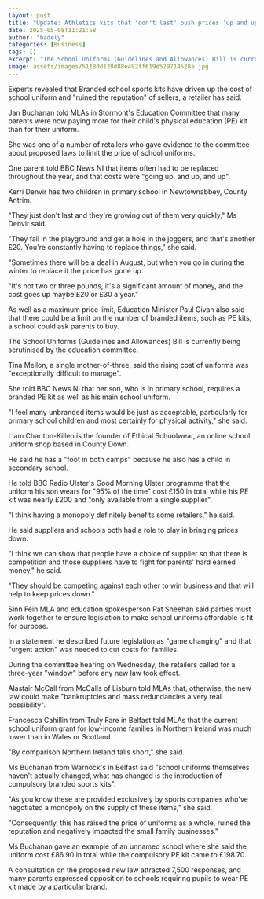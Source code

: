 ```yaml
---
layout: post
title: "Update: Athletics kits that 'don't last' push prices 'up and up and up'"
date: 2025-05-08T11:21:58
author: "badely"
categories: [Business]
tags: []
excerpt: "The School Uniforms (Guidelines and Allowances) Bill is currently being scrutinised by MLAs on Stormont's Education Committee."
image: assets/images/51180d128d88e492ff619e529714528a.jpg
---
```


Experts revealed that Branded school sports kits have driven up the cost of school uniform and "ruined the reputation" of sellers, a retailer has said.

Jan Buchanan told MLAs in Stormont's Education Committee that many parents were now paying more for their child's physical education (PE) kit than for their uniform.

She was one of a number of retailers who gave evidence to the committee about proposed laws to limit the price of school uniforms.

One parent told BBC News NI that items often had to be replaced throughout the year, and that costs were "going up, and up, and up". 

Kerri Denvir has two children in primary school in Newtownabbey, County Antrim.

"They just don't last and they're growing out of them very quickly," Ms Denvir said. 

"They fall in the playground and get a hole in the joggers, and that's another £20. You're constantly having to replace things," she said. 

"Sometimes there will be a deal in August, but when you go in during the winter to replace it the price has gone up.

"It's not two or three pounds, it's a significant amount of money, and the cost goes up maybe £20 or £30 a year." 

As well as a maximum price limit, Education Minister Paul Givan also said that there could be a limit on the number of branded items, such as PE kits, a school could ask parents to buy.

The School Uniforms (Guidelines and Allowances) Bill is currently being scrutinised by the education committee. 

Tina Mellon, a single mother-of-three, said the rising cost of uniforms was "exceptionally difficult to manage".

She told BBC News NI that her son, who is in primary school, requires a branded PE kit as well as his main school uniform. 

"I feel many unbranded items would be just as acceptable, particularly for primary school children and most certainly for physical activity," she said.

Liam Charlton-Killen is the founder of Ethical Schoolwear, an online school uniform shop based in County Down.

He said he has a "foot in both camps" because he also has a child in secondary school.

He told BBC Radio Ulster's Good Morning Ulster programme that the uniform his son wears for "95% of the time" cost £150 in total while his PE kit was nearly £200 and "only available from a single supplier". 

"I think having a monopoly definitely benefits some retailers," he said.

He said suppliers and schools both had a role to play in bringing prices down.

"I think we can show that people have a choice of supplier so that there is competition and those suppliers have to fight for parents' hard earned money," he said.

"They should be competing against each other to win business and that will help to keep prices down."

Sinn Féin MLA and education spokesperson Pat Sheehan said parties must work together to ensure legislation to make school uniforms affordable is fit for purpose.

In a statement he described future legislation as "game changing" and that "urgent action" was needed to cut costs for families. 

During the committee hearing on Wednesday, the retailers called for a three-year "window" before any new law took effect.

Alastair McCall from McCalls of Lisburn told MLAs that, otherwise, the new law could make "bankruptcies and mass redundancies a very real possibility".

Francesca Cahillin from Truly Fare in Belfast told MLAs that the current school uniform grant for low-income families in Northern Ireland was much lower than in Wales or Scotland.

"By comparison Northern Ireland falls short," she said.

Ms Buchanan from Warnock's in Belfast said "school uniforms themselves haven't actually changed, what has changed is the introduction of compulsory branded sports kits".

"As you know these are provided exclusively by sports companies who've negotiated a monopoly on the supply of these items," she said.

"Consequently, this has raised the price of uniforms as a whole, ruined the reputation and negatively impacted the small family businesses."

Ms Buchanan gave an example of an unnamed school where she said the uniform cost £86.90 in total while the compulsory PE kit came to £198.70.

A consultation on the proposed new law attracted 7,500 responses, and many parents expressed opposition to schools requiring pupils to wear PE kit made by a particular brand.

